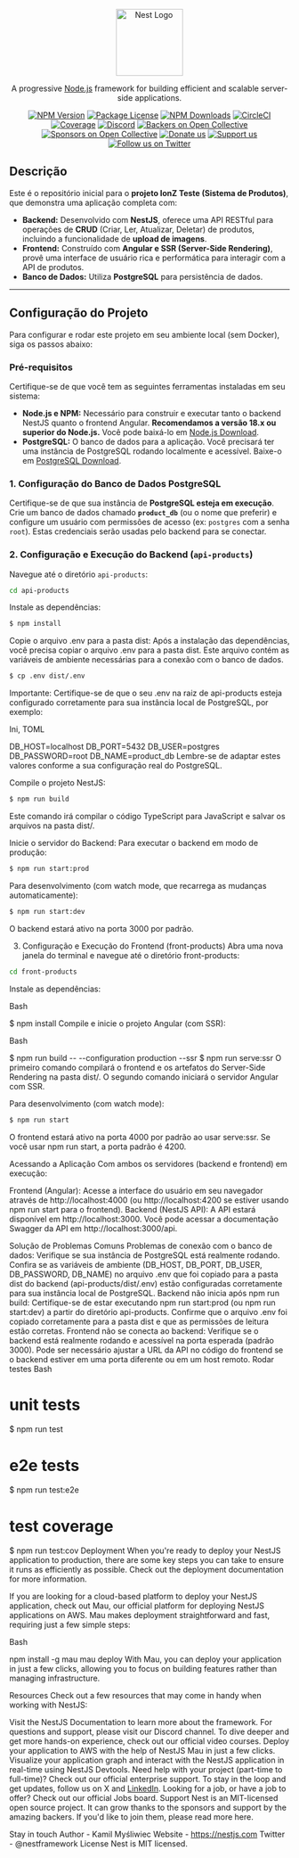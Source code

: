 <p align="center">
  <a href="http://nestjs.com/" target="blank"><img src="https://nestjs.com/img/logo-small.svg" width="120" alt="Nest Logo" /></a>
</p>

[circleci-image]: https://img.shields.io/circleci/build/github/nestjs/nest/master?token=abc123def456
[circleci-url]: https://circleci.com/gh/nestjs/nest

  <p align="center">A progressive <a href="http://nodejs.org" target="_blank">Node.js</a> framework for building efficient and scalable server-side applications.</p>
    <p align="center">
<a href="https://www.npmjs.com/~nestjscore" target="_blank"><img src="https://img.shields.io/npm/v/@nestjs/core.svg" alt="NPM Version" /></a>
<a href="https://www.npmjs.com/~nestjscore" target="_blank"><img src="https://img.shields.io/npm/l/@nestjs/core.svg" alt="Package License" /></a>
<a href="https://www.npmjs.com/~nestjscore" target="_blank"><img src="https://img.shields.io/npm/dm/@nestjs/common.svg" alt="NPM Downloads" /></a>
<a href="https://circleci.com/gh/nestjs/nest" target="_blank"><img src="https://img.shields.io/circleci/build/github/nestjs/nest/master" alt="CircleCI" /></a>
<a href="https://coveralls.io/github/nestjs/nest?branch=master" target="_blank"><img src="https://coveralls.io/repos/github/nestjs/nest/badge.svg?branch=master#9" alt="Coverage" /></a>
<a href="https://discord.gg/G7Qnnhy" target="_blank"><img src="https://img.shields.io/badge/discord-online-brightgreen.svg" alt="Discord"/></a>
<a href="https://opencollective.com/nest#backer" target="_blank"><img src="https://opencollective.com/nest/backers/badge.svg" alt="Backers on Open Collective" /></a>
<a href="https://opencollective.com/nest#sponsor" target="_blank"><img src="https://opencollective.com/nest/sponsors/badge.svg" alt="Sponsors on Open Collective" /></a>
  <a href="https://paypal.me/kamilmysliwiec" target="_blank"><img src="https://img.shields.io/badge/Donate-PayPal-ff3f59.svg" alt="Donate us"/></a>
    <a href="https://opencollective.com/nest#sponsor"  target="_blank"><img src="https://img.shields.io/badge/Support%20us-Open%20Collective-41B883.svg" alt="Support us"></a>
  <a href="https://twitter.com/nestframework" target="_blank"><img src="https://img.shields.io/twitter/follow/nestframework.svg?style=social&label=Follow" alt="Follow us on Twitter"></a>
</p>
  <!--[![Backers on Open Collective](https://opencollective.com/nest/backers/badge.svg)](https://opencollective.com/nest#backer)
  [![Sponsors on Open Collective](https://opencollective.com/nest/sponsors/badge.svg)](https://opencollective.com/nest#sponsor)-->

## Descrição

Este é o repositório inicial para o **projeto IonZ Teste (Sistema de Produtos)**, que demonstra uma aplicação completa com:

* **Backend:** Desenvolvido com **NestJS**, oferece uma API RESTful para operações de **CRUD** (Criar, Ler, Atualizar, Deletar) de produtos, incluindo a funcionalidade de **upload de imagens**.
* **Frontend:** Construído com **Angular e SSR (Server-Side Rendering)**, provê uma interface de usuário rica e performática para interagir com a API de produtos.
* **Banco de Dados:** Utiliza **PostgreSQL** para persistência de dados.

---

## Configuração do Projeto

Para configurar e rodar este projeto em seu ambiente local (sem Docker), siga os passos abaixo:

### Pré-requisitos

Certifique-se de que você tem as seguintes ferramentas instaladas em seu sistema:

* **Node.js e NPM:** Necessário para construir e executar tanto o backend NestJS quanto o frontend Angular. **Recomendamos a versão 18.x ou superior do Node.js.** Você pode baixá-lo em [Node.js Download](https://nodejs.org/en/download/).
* **PostgreSQL:** O banco de dados para a aplicação. Você precisará ter uma instância de PostgreSQL rodando localmente e acessível. Baixe-o em [PostgreSQL Download](https://www.postgresql.org/download/).

### 1. Configuração do Banco de Dados PostgreSQL

Certifique-se de que sua instância de **PostgreSQL esteja em execução**.
Crie um banco de dados chamado **`product_db`** (ou o nome que preferir) e configure um usuário com permissões de acesso (ex: `postgres` com a senha `root`). Estas credenciais serão usadas pelo backend para se conectar.

### 2. Configuração e Execução do Backend (`api-products`)

Navegue até o diretório `api-products`:

```bash
cd api-products

```

Instale as dependências:

```bash
$ npm install
```

Copie o arquivo .env para a pasta dist:
Após a instalação das dependências, você precisa copiar o arquivo .env para a pasta dist. Este arquivo contém as variáveis de ambiente necessárias para a conexão com o banco de dados.

```bash
$ cp .env dist/.env
```

Importante: Certifique-se de que o seu .env na raiz de api-products esteja configurado corretamente para sua instância local de PostgreSQL, por exemplo:

Ini, TOML

DB_HOST=localhost
DB_PORT=5432
DB_USER=postgres
DB_PASSWORD=root
DB_NAME=product_db
Lembre-se de adaptar estes valores conforme a sua configuração real do PostgreSQL.

Compile o projeto NestJS:

```bash
$ npm run build
```
Este comando irá compilar o código TypeScript para JavaScript e salvar os arquivos na pasta dist/.

Inicie o servidor do Backend:
Para executar o backend em modo de produção:

```bash
$ npm run start:prod
```
Para desenvolvimento (com watch mode, que recarrega as mudanças automaticamente):

```bash
$ npm run start:dev
```
O backend estará ativo na porta 3000 por padrão.

3. Configuração e Execução do Frontend (front-products)
Abra uma nova janela do terminal e navegue até o diretório front-products:

```bash
cd front-products
```

Instale as dependências:

Bash

$ npm install
Compile e inicie o projeto Angular (com SSR):

Bash

$ npm run build -- --configuration production --ssr
$ npm run serve:ssr
O primeiro comando compilará o frontend e os artefatos do Server-Side Rendering na pasta dist/. O segundo comando iniciará o servidor Angular com SSR.

Para desenvolvimento (com watch mode):

```bash
$ npm run start
```
O frontend estará ativo na porta 4000 por padrão ao usar serve:ssr. Se você usar npm run start, a porta padrão é 4200.

Acessando a Aplicação
Com ambos os servidores (backend e frontend) em execução:

Frontend (Angular): Acesse a interface do usuário em seu navegador através de http://localhost:4000 (ou http://localhost:4200 se estiver usando npm run start para o frontend).
Backend (NestJS API): A API estará disponível em http://localhost:3000.
Você pode acessar a documentação Swagger da API em http://localhost:3000/api.

Solução de Problemas Comuns
Problemas de conexão com o banco de dados:
Verifique se sua instância de PostgreSQL está realmente rodando.
Confira se as variáveis de ambiente (DB_HOST, DB_PORT, DB_USER, DB_PASSWORD, DB_NAME) no arquivo .env que foi copiado para a pasta dist do backend (api-products/dist/.env) estão configuradas corretamente para sua instância local de PostgreSQL.
Backend não inicia após npm run build:
Certifique-se de estar executando npm run start:prod (ou npm run start:dev) a partir do diretório api-products.
Confirme que o arquivo .env foi copiado corretamente para a pasta dist e que as permissões de leitura estão corretas.
Frontend não se conecta ao backend:
Verifique se o backend está realmente rodando e acessível na porta esperada (padrão 3000).
Pode ser necessário ajustar a URL da API no código do frontend se o backend estiver em uma porta diferente ou em um host remoto.
Rodar testes
Bash

# unit tests
$ npm run test

# e2e tests
$ npm run test:e2e

# test coverage
$ npm run test:cov
Deployment
When you're ready to deploy your NestJS application to production, there are some key steps you can take to ensure it runs as efficiently as possible. Check out the deployment documentation for more information.

If you are looking for a cloud-based platform to deploy your NestJS application, check out Mau, our official platform for deploying NestJS applications on AWS. Mau makes deployment straightforward and fast, requiring just a few simple steps:

Bash

<span class="math-inline">npm install \-g mau</span> mau deploy
With Mau, you can deploy your application in just a few clicks, allowing you to focus on building features rather than managing infrastructure.

Resources
Check out a few resources that may come in handy when working with NestJS:

Visit the NestJS Documentation to learn more about the framework.
For questions and support, please visit our Discord channel.
To dive deeper and get more hands-on experience, check out our official video courses.
Deploy your application to AWS with the help of NestJS Mau in just a few clicks.
Visualize your application graph and interact with the NestJS application in real-time using NestJS Devtools.
Need help with your project (part-time to full-time)? Check out our official enterprise support.
To stay in the loop and get updates, follow us on X and [LinkedIn](https://www.google.com/search?q=https://linkedin.com/company/nestjs).
Looking for a job, or have a job to offer? Check out our official Jobs board.
Support
Nest is an MIT-licensed open source project. It can grow thanks to the sponsors and support by the amazing backers. If you'd like to join them, please read more here.

Stay in touch
Author - Kamil Myśliwiec
Website - https://nestjs.com
Twitter - @nestframework
License
Nest is MIT licensed.
